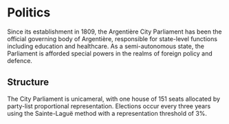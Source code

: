 # Politics

Since its establishment in 1809, the Argentière City Parliament has been the official governing body of Argentière, responsible for state-level functions including education and healthcare. As a semi-autonomous state, the Parliament is afforded special powers in the realms of foreign policy and defence.

## Structure

The City Parliament is unicameral, with one house of 151 seats allocated by party-list proportional representation. Elections occur every three years using the Sainte-Laguë method with a representation threshold of 3%.
